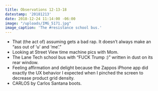 ```yaml
---
title: Observations 12-13-18
datestamp: '20181213'
date: 2018-12-24 11:14:00 -06:00
image: "/uploads/IMG_5171.jpg"
image_caption: 'The #resistance school bus.'
---
```


- That (the act of) assuming gets a bad rap. It doesn’t always make an “ass out of ‘u’ and ‘me’.”
- Looking at Street View time machine pics with Mom.
- The Lane Tech school bus with “FUCK Trump :)” written in dust on its rear window.
- Feeling affirmation and delight because the Zappos iPhone app did exactly the UX behavior I expected when I pinched the screen to decrease product grid density.
- CARLOS by Carlos Santana boots.
